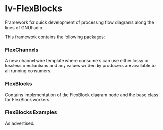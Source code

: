 # lv-FlexBlocks
Framework for quick development of processing flow diagrams along the lines of GNURadio.

This framework contains the following packages:

### FlexChannels

A new channel wire template where consumers can use either lossy or lossless mechanisms and any values written by producers are available to all running consumers.

### FlexBlocks

Contains implementation of the FlexBlock diagram node and the base class for FlexBlock workers.

### FlexBlocks Examples

As advertised.
